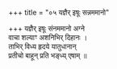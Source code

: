 +++
title = "०५ यज्ञैर् इषूः सन्नममानो"

+++
यज्ञैर् इषूः संनममानो अग्ने  
वाचा शल्याꣳ अशनिभिर् दिहानः ।  
ताभिर् विध्य हृदये यातुधानान्  
प्रतीचो बाहून् प्रति भङ्ध्य् एषाम् ॥